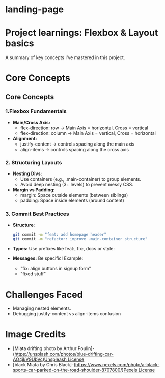 # landing-page

# Project learnings: Flexbox & Layout basics

A summary of key concepts I've mastered in this project.

# Core Concepts

## **Core Concepts**

### 1.Flexbox Fundamentals

- **Main/Cross Axis:**
    - flex-direction: row -> Main Axis = horizontal, Cross = vertical
    - flex-direction: column -> Main Axis = vertical, Cross = horizontal
- **Alignment:**
    - justify-content -> controls spacing along the main axis
    - align-items -> controls spacing along the cross axis

### 2. Structuring Layouts

- **Nesting Divs:**
    - Use containers (e.g., .main-container) to group elements.
    - Avoid deep nesting (3+ levels) to prevent messy CSS.
- **Margin vs Padding:**
    - margin: Space outside elements (between siblings)
    - padding: Space inside elements (around content)

### 3. Commit Best Practices

- **Structure**:  
  ```bash
  git commit -m "feat: add homepage header"
  git commit -m "refactor: improve .main-container structure"
  ```

- **Types:** Use prefixes like feat:, fix:, docs or style:
-  **Messages:** Be specific! Example:
    - "fix: align buttons in signup form"
    - "fixed stuff"
  
# Challenges Faced

- Managing nested elements.
- Debugging justify-content vs align-items confusion

# Image Credits

- [Miata drifting photo by Arthur Poulin]-(https://unsplash.com/photos/blue-drifting-car-AO4jkV9UbVc)[Unspleash License](https://unsplash.com/license)
- [black Miata by Chris Black]-(https://www.pexels.com/photo/a-black-sports-car-parked-on-the-road-shoulder-8707800/)[Pexels License](https://www.pexels.com/license/)